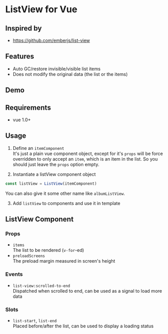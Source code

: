# ListView for Vue

## Inspired by
- https://github.com/emberjs/list-view

## Features
- Auto GC/restore invisible/visible list items
- Does not modify the original data (the list or the items)

## Demo 


## Requirements
- vue 1.0+

## Usage
1. Define an `itemComponent`  
It's just a plain vue component object, except for it's `props` will
be force overridden to only accept an `item`, which is an item in
the list. So you should just leave the `props` option empty.

2. Instantiate a listView component object  
```javascript
const listView = ListView(itemComponent)
```  
You can also give it some other name like `albumListView`.  

3. Add `listView` to components and use it in template

## ListView Component

### Props
- `items`  
The list to be rendered (`v-for`-ed)
- `preloadScreens`  
The preload margin measured in screen's height  

### Events
- `list-view:scrolled-to-end`  
Dispatched when scrolled to end, can be used as a signal to load more data

### Slots
- `list-start`, `list-end`  
Placed before/after the list, can be used to display a loading status